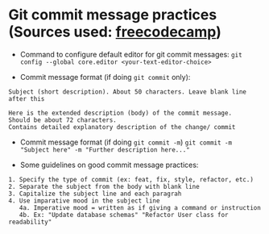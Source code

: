 # Git commit message practices (Sources used: [freecodecamp](https://www.freecodecamp.org/news/writing-good-commit-messages-a-practical-guide/))

* Command to configure default editor for git commit messages: 
    `git config --global core.editor <your-text-editor-choice>`

* Commit message format (if doing `git commit` only):
```
Subject (short description). About 50 characters. Leave blank line after this

Here is the extended description (body) of the commit message. 
Should be about 72 characters. 
Contains detailed explanatory description of the change/ commit
```

* Commit message format (if doing `git commit -m`)
`git commit -m "Subject here" -m "Further description here..."`

* Some guidelines on good commit message practices:

```
1. Specify the type of commit (ex: feat, fix, style, refactor, etc.)
2. Separate the subject from the body with blank line
3. Capitalize the subject line and each paragrah
4. Use imparative mood in the subject line
   4a. Imperative mood = written as if giving a command or instruction
   4b. Ex: "Update database schemas" "Refactor User class for readability"

```

